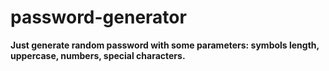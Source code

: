 # password-generator

**Just generate random password with some parameters: symbols length, uppercase, numbers, special characters.**
